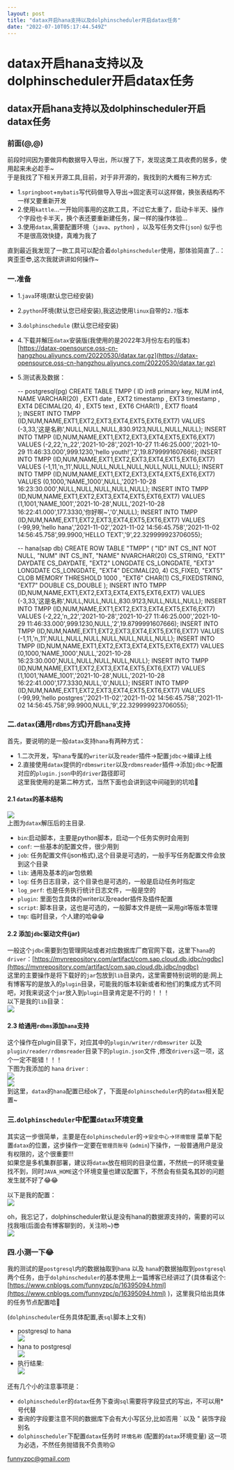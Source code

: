 ```yaml
---
layout: post
title: "datax开启hana支持以及dolphinscheduler开启datax任务"
date: "2022-07-10T05:17:44.549Z"
---
```

datax开启hana支持以及dolphinscheduler开启datax任务
========================================

datax开启hana支持以及dolphinscheduler开启datax任务
----------------------------------------

### 前面(@,@)

前段时间因为要做异构数据导入导出，所以搜了下，发现这类工具收费的居多，使用起来未必趁手~  
于是我找了下相关开源工具,目前，对于非开源的，我找到的大概有三种方式:

*   1.`springboot`+`mybatis`写代码做导入导出->固定表可以这样做，换张表结构不一样又要重新开发
*   2.使用`kattle`...一开始同事用的这款工具，不过它太重了，启动卡半天、操作个字段也卡半天，换个表还要重新建任务，屎一样的操作体验...
*   3.使用`datax`,需要配置环境（`java`、`python`) ，以及写任务文件(`json`) 似乎也不是很高效快捷，真难为我了

直到最近我发现了一款工具可以配合着`dolphinscheduler`使用，那体验简直了..：爽歪歪😎,这次我就讲讲如何操作~

### 一.准备

*   1.`java`环境(默认您已经安装)
*   2.`python`环境(默认您已经安装),我这边使用`linux`自带的`2.7`版本
*   3.`dolphinschedule` (默认您已经安装)
*   4.下载并解压`datax`安装版(我使用的是2022年3月份左右的版本)[https://datax-opensource.oss-cn-hangzhou.aliyuncs.com/20220530/datax.tar.gz](https://datax-opensource.oss-cn-hangzhou.aliyuncs.com/20220530/datax.tar.gz)
*   5.测试表及数据：

    
    -- postgresql(pg)
    CREATE  TABLE TMPP ( 
     ID int8 primary key, 
     NUM int4, 
     NAME VARCHAR(20) , 
     EXT1 date , 
     EXT2 timestamp ,
     EXT3 timestamp , 
     EXT4 DECIMAL(20, 4) , 
     EXT5 text    , 
     EXT6 CHAR(1) , 
     EXT7 float4  
    );
    INSERT INTO TMPP (ID,NUM,NAME,EXT1,EXT2,EXT3,EXT4,EXT5,EXT6,EXT7) VALUES (-3,33,'这是名称',NULL,NULL,NULL,830.9123,NULL,NULL,NULL);
    INSERT INTO TMPP (ID,NUM,NAME,EXT1,EXT2,EXT3,EXT4,EXT5,EXT6,EXT7) VALUES (-2,22,'n_22','2021-10-28','2021-10-27 11:46:25.000','2021-10-29 11:46:33.000',999.1230,'hello youth!','2',19.8799991607666);
    INSERT INTO TMPP (ID,NUM,NAME,EXT1,EXT2,EXT3,EXT4,EXT5,EXT6,EXT7) VALUES (-1,11,'n_11',NULL,NULL,NULL,NULL,NULL,NULL,NULL);
    INSERT INTO TMPP (ID,NUM,NAME,EXT1,EXT2,EXT3,EXT4,EXT5,EXT6,EXT7) VALUES (0,1000,'NAME_1000',NULL,'2021-10-28 16:23:30.000',NULL,NULL,NULL,NULL,NULL);
    INSERT INTO TMPP (ID,NUM,NAME,EXT1,EXT2,EXT3,EXT4,EXT5,EXT6,EXT7) VALUES (1,1001,'NAME_1001','2021-10-28',NULL,'2021-10-28 16:22:41.000',177.3330,'你好啊~','0',NULL);
    INSERT INTO TMPP (ID,NUM,NAME,EXT1,EXT2,EXT3,EXT4,EXT5,EXT6,EXT7) VALUES (-99,99,'hello hana','2021-11-02','2021-11-02 14:56:45.758','2021-11-02 14:56:45.758',99.9900,'HELLO TEXT','9',22.329999923706055);
      
    -- hana(sap db)
    CREATE ROW TABLE "TMPP" ( "ID" INT CS_INT NOT NULL, "NUM" INT CS_INT, "NAME" NVARCHAR(20) CS_STRING, "EXT1" DAYDATE CS_DAYDATE, "EXT2" LONGDATE CS_LONGDATE, "EXT3" LONGDATE CS_LONGDATE, "EXT4" DECIMAL(20, 4) CS_FIXED, "EXT5" CLOB MEMORY THRESHOLD 1000 , "EXT6" CHAR(1) CS_FIXEDSTRING, "EXT7" DOUBLE CS_DOUBLE );
    INSERT INTO TMPP (ID,NUM,NAME,EXT1,EXT2,EXT3,EXT4,EXT5,EXT6,EXT7) VALUES (-3,33,'这是名称',NULL,NULL,NULL,830.9123,NULL,NULL,NULL);
    INSERT INTO TMPP (ID,NUM,NAME,EXT1,EXT2,EXT3,EXT4,EXT5,EXT6,EXT7) VALUES (-2,22,'n_22','2021-10-28','2021-10-27 11:46:25.000','2021-10-29 11:46:33.000',999.1230,NULL,'2',19.8799991607666);
    INSERT INTO TMPP (ID,NUM,NAME,EXT1,EXT2,EXT3,EXT4,EXT5,EXT6,EXT7) VALUES (-1,11,'n_11',NULL,NULL,NULL,NULL,NULL,NULL,NULL);
    INSERT INTO TMPP (ID,NUM,NAME,EXT1,EXT2,EXT3,EXT4,EXT5,EXT6,EXT7) VALUES (0,1000,'NAME_1000',NULL,'2021-10-28 16:23:30.000',NULL,NULL,NULL,NULL,NULL);
    INSERT INTO TMPP (ID,NUM,NAME,EXT1,EXT2,EXT3,EXT4,EXT5,EXT6,EXT7) VALUES (1,1001,'NAME_1001','2021-10-28',NULL,'2021-10-28 16:22:41.000',177.3330,NULL,'0',NULL);
    INSERT INTO TMPP (ID,NUM,NAME,EXT1,EXT2,EXT3,EXT4,EXT5,EXT6,EXT7) VALUES (-99,99,'hello postgres','2021-11-02','2021-11-02 14:56:45.758','2021-11-02 14:56:45.758',99.9900,NULL,'9',22.329999923706055);
    

### 二.`datax`(通用`rdbms`方式)开启`hana`支持

首先，要说明的是一般`datax`支持`hana`有两种方式：

*   1.二次开发，写`hana`专属的`writer`以及`reader`插件->配置`jdbc`\->编译上线
*   2.直接使用`datax`提供的`rdbmswriter`以及`rdbmsreader`插件->添加`jdbc`\->配置对应的`plugin.json`中的`driver`路径即可  
    这里我使用的是第二种方式，当然下面也会讲到这中间碰到的坑哈🤣

#### 2.1 `datax`的基本结构

![](https://img2022.cnblogs.com/blog/1161789/202207/1161789-20220709233523783-488274199.png)  
上图为`datax`解压后的主目录.

*   `bin`:启动脚本，主要是python脚本，启动一个任务实例时会用到
*   `conf`: 一些基本的配置文件，很少用到
*   `job`: 任务配置文件(json格式),这个目录是可选的，一般手写任务配置文件会放到这个目录
*   `lib`: 通用及基本的jar包依赖
*   `log`: 任务日志目录，这个目录也是可选的，一般是启动任务时指定
*   `log_perf`: 也是任务执行统计日志文件，一般是空的
*   `plugin`: 里面包含具体的writer以及reader插件及插件配置
*   `script`: 脚本目录，这也是可选的，一般脚本文件是统一采用git等版本管理
*   `tmp`: 临时目录，个人建的哈😁😁

#### 2.2 添加`jdbc`驱动文件(jar)

一般这个`jdbc`需要到包管理网站或者对应数据库厂商官网下载，这里下`hana`的`driver`：[https://mvnrepository.com/artifact/com.sap.cloud.db.jdbc/ngdbc](https://mvnrepository.com/artifact/com.sap.cloud.db.jdbc/ngdbc)  
这里的主要操作是将下载好的`jar`包放到`lib`目录内，这里需要特别说明的是:网上有博客写的是放入的`plugin`目录，可能我的版本较新或者和他们的集成方式不同吧，对我来说这个`jar`放入到`plugin`目录肯定是不行的！！！  
以下是我的`lib`目录：  
![](https://img2022.cnblogs.com/blog/1161789/202207/1161789-20220709234712088-1526277400.png)

#### 2.3 给通用`rdbms`添加`hana`支持

这个操作在plugin目录下，对应其中的`plugin/writer/rdbmswriter` 以及 `plugin/reader/rdbmsreader`目录下的`plugin.json`文件 ,修改`drivers`这一项，这个一定不能错！！！  
下图为我添加的 `hana` `driver` :  
![](https://img2022.cnblogs.com/blog/1161789/202207/1161789-20220709235431910-1936831757.png)  
![](https://img2022.cnblogs.com/blog/1161789/202207/1161789-20220709235438582-1349483254.png)  
到这里，`datax`的`hana`配置已经ok了，下面是`dolphinscheduler`内的`datax`相关配置~

### 三.`dolphinscheduler`中配置`datax`环境变量

其实这一步很简单，主要是在`dolphinscheduler`的->`安全中心`\->`环境管理` 菜单下配置`datax`的位置，这步操作一定要在`管理员账号` (`admin`)下操作，一般普通用户是没有权限的，这个很重要!!!  
如果您是多机集群部署，建议将`datax`放在相同的目录位置，不然统一的环境变量找不到，同时`JAVA_HOME`这个环境变量也建议配置下，不然会有些莫名其妙的问题发生就不好了😂😂

以下是我的配置：  
![](https://img2022.cnblogs.com/blog/1161789/202207/1161789-20220710000159841-425227805.png)

oh，我忘记了，dolphinscheduler默认是没有hana的数据源支持的，需要的可以找我哦(后面会有博客聊到的，关注哟~)😎  
![](https://img2022.cnblogs.com/blog/1161789/202207/1161789-20220710000331101-893520402.png)

### 四.小测一下😂

我的测试的是`postgresql`内的数据抽取到`hana` 以及 `hana`的数据抽取到`postgresql` 两个任务，由于`dolphinscheduler`的基本使用上一篇博客已经讲过了(具体看这个:[https://www.cnblogs.com/funnyzpc/p/16395094.html](https://www.cnblogs.com/funnyzpc/p/16395094.html) )，这里我只给出具体的任务节点配置哈🤗

(`dolphinscheduler`任务具体配置,表`sql`脚本上文有)

*   postgresql to hana  
    ![](https://img2022.cnblogs.com/blog/1161789/202207/1161789-20220710000844774-509496714.png)
*   hana to postgresql  
    ![](https://img2022.cnblogs.com/blog/1161789/202207/1161789-20220710000946769-1683268728.png)
*   执行结果:  
    ![](https://img2022.cnblogs.com/blog/1161789/202207/1161789-20220710001059014-1347740371.png)

还有几个小的注意事项是：

*   `dolphinscheduler`的`datax`任务下查询`sql`需要将字段显式的写出，不可以用\*号代替
*   查询的字段要注意不同的数据库下会有大小写区分,比如否用 \` 以及 " 装饰字段别名
*   `dolphinscheduler`下配置`datax`任务时 `环境名称` (配置的`datax`环境变量) 这一项为必选，不然任务抛错我不负责哟😛

funnyzpc@gmail.com